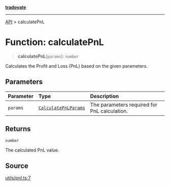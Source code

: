 [**tradovate**](../README.md)

***

[API](../API.md) > calculatePnL

# Function: calculatePnL

> **calculatePnL**(`params`): `number`

Calculates the Profit and Loss (PnL) based on the given parameters.

## Parameters

| Parameter | Type | Description |
| :------ | :------ | :------ |
| `params` | [`CalculatePnLParams`](../type-aliases/type-alias.CalculatePnLParams.md) | The parameters required for PnL calculation. |

## Returns

`number`

The calculated PnL value.

## Source

[utils/pnl.ts:7](https://github.com/cgilly2fast/tradovate-typescript/blob/b1caea5/src/utils/pnl.ts#L7)
